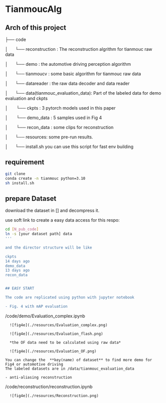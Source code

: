 # TianmoucAlg

## Arch of this project

├── code

│      └── reconstruction : The reconstruction algrithm for tianmouc raw data

│      └── demo       : the automotive driving perception algorithm

│      └── tianmoucv  : some basic algorithm for tianmouc raw data

│      └── datareader : the raw data decoder and data reader

│      └── data(tianmouc_evaluation_data): Part of the labeled data for demo evaluation and ckpts

│          └── ckpts  : 3 pytorch models used in this paper
  
│          └── demo_data : 5 samples used in Fig 4

│          └── recon_data : some clips for reconstruction

│      └── resources: some pre-run results.

│      └── install.sh you can use this script for fast env building

## requirement

```bash
git clone  
conda create -n tianmouc python=3.10
sh install.sh
```
## prepare Dataset

download the dataset in [] and decompress it.

use soft link to create a easy data access for this respo:

```bash
cd [N_pub_code]
ln -s [your dataset path] data
'''

and the director structure will be like

ckpts
14 days ago 
demo_data
13 days ago 
recon_data


## EASY START

The code are replicated using python with jupyter notebook

- Fig. 4 with mAP evaluation
```
  /code/demo/Evaluation_complex.ipynb
```
  ![fig4e](./resources/Evaluation_complex.png)
  
  ![fig4e](./resources/Evaluation_flash.png)
  
  *the OF data need to be calculated using raw data*
  
  ![fig4e](./resources/Evaluation_OF.png)
  
You can change the  **key(name) of dataset** to find more demo for Fig4 or automotive driving 
The labeled datasets are in /data/tianmouc_evaluation_data
  
- anti-aliasing reconstruction
```
  /code/reconstruction/reconstruction.ipynb
```
  ![fig4e](./resources/Reconstruction.png)
  


